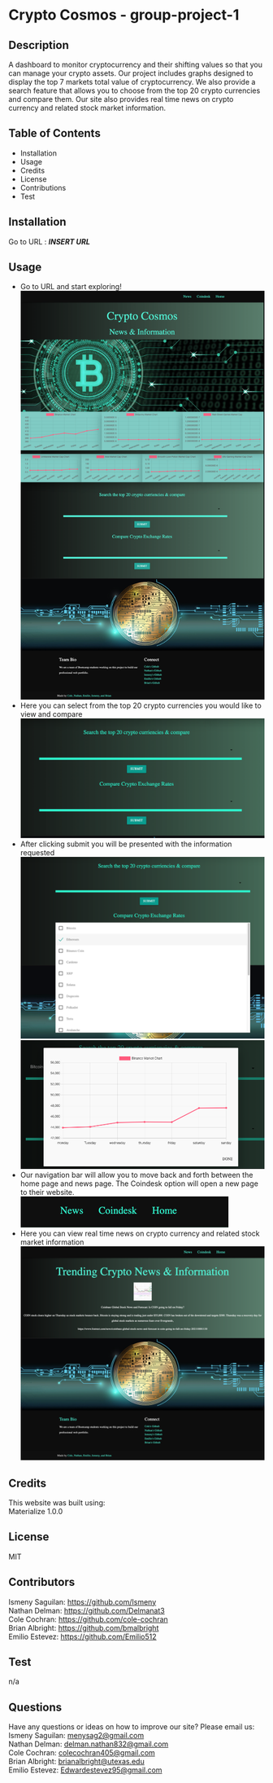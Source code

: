 # Crypto Cosmos - group-project-1


## Description
 A dashboard to monitor cryptocurrency and their shifting values so that you can manage your crypto assets. Our project includes graphs designed to display the top 7 markets total value of cryptocurrency. We also provide a search feature that allows you to choose from the top 20 crypto currencies and compare them. Our site also provides real time news on crypto currency and related stock market information. 

## Table of Contents 
* Installation
* Usage
* Credits
* License
* Contributions
* Test

## Installation
Go to URL : ***INSERT URL***


## Usage
* Go to URL and start exploring! <br >
![Screenshot](assets/images/homepg.png)
* Here you can select from the top 20 crypto currencies you would like to view and compare  <br >
![Screenshot](assets/images/search-options.png)
* After clicking submit you will be presented with the information requested <br>
![Screenshot](assets/images/choices.png)
![Screenshot](assets/images/modal.png)
* Our navigation bar will allow you to move back and forth between the home page and news page. The Coindesk option will open a new page to their website.  <br >
![Screenshot](assets/images/navbar.png)
* Here you can view real time news on crypto currency and related stock market information 
![Screenshot](assets/images/news.png)

## Credits
This website was built using: <br >
Materialize  1.0.0


## License
MIT

## Contributors
Ismeny Saguilan: https://github.com/Ismeny <br >
Nathan Delman: https://github.com/Delmanat3 <br >
Cole Cochran: https://github.com/cole-cochran <br >
Brian Albright: https://github.com/bmalbright <br >
Emilio Estevez: https://github.com/Emilio512 <br >

## Test
n/a

## Questions
Have any questions or ideas on how to improve our site? Please email us: <br >
Ismeny Saguilan: menysag2@gmail.com <br >
Nathan Delman: delman.nathan832@gmail.com  <br >
Cole Cochran: colecochran405@gmail.com <br >
Brian Albright: brianalbright@utexas.edu <br >
Emilio Estevez: Edwardestevez95@gmail.com <br >

